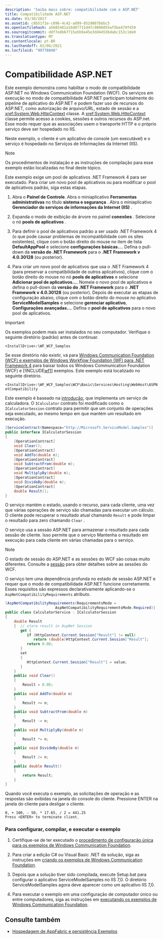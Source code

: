 ```yaml
---
description: 'Saiba mais sobre: compatibilidade com o ASP.NET'
title: Compatibilidade ASP.NET
ms.date: 03/30/2017
ms.assetid: c8b51f1e-c096-4c42-ad99-0519887bbbc5
ms.openlocfilehash: a5685481a16d87715d4fc9096055af5be479f459
ms.sourcegitcommit: ddf7edb67715a5b9a45e3dd44536dabc153c1de0
ms.translationtype: MT
ms.contentlocale: pt-BR
ms.lasthandoff: 02/06/2021
ms.locfileid: "99778848"
---
```

# <a name="aspnet-compatibility"></a>Compatibilidade ASP.NET

Este exemplo demonstra como habilitar o modo de compatibilidade ASP.NET no Windows Communication Foundation (WCF). Os serviços em execução no modo de compatibilidade ASP.NET participam totalmente do pipeline de aplicativo do ASP.NET e podem fazer uso de recursos do ASP.NET, como autorização de arquivo/URL, estado de sessão e a <xref:System.Web.HttpContext> classe. A <xref:System.Web.HttpContext> classe permite acesso a cookies, sessões e outros recursos do ASP.net. Esse modo requer que as associações usem o transporte HTTP e o próprio serviço deve ser hospedado no IIS.

Neste exemplo, o cliente é um aplicativo de console (um executável) e o serviço é hospedado no Serviços de Informações da Internet (IIS).

> [!NOTE]
> Os procedimentos de instalação e as instruções de compilação para esse exemplo estão localizadas no final deste tópico.

Este exemplo exige um pool de aplicativos .NET Framework 4 para ser executado. Para criar um novo pool de aplicativos ou para modificar o pool de aplicativos padrão, siga estas etapas.

1. Abra o **Painel de Controle**.  Abra o miniaplicativo **Ferramentas administrativas** no título **sistema e segurança** . Abra o miniaplicativo **Gerenciador do serviços de informações da Internet (IIS)** .

2. Expanda o modo de exibição de árvore no painel **conexões** . Selecione o nó **pools de aplicativos** .

3. Para definir o pool de aplicativos padrão a ser usado .NET Framework 4 (o que pode causar problemas de incompatibilidade com os sites existentes), clique com o botão direito do mouse no item de lista **DefaultAppPool** e selecione **configurações básicas..**.. Defina o pull-down da **versão do .NET Framework** para o **.NET Framework v 4.0.30128** (ou posterior).

4. Para criar um novo pool de aplicativos que usa o .NET Framework 4 (para preservar a compatibilidade de outros aplicativos), clique com o botão direito do mouse no nó **pools de aplicativos** e selecione **Adicionar pool de aplicativos...**. Nomeie o novo pool de aplicativos e defina o pull-down da **versão do .NET Framework** para o **.NET Framework v 4.0.30128** (ou posterior). Depois de executar as etapas de configuração abaixo, clique com o botão direito do mouse no aplicativo **ServiceModelSamples** e selecione **gerenciar aplicativo**, **Configurações avançadas...**. Defina o **pool de aplicativos** para o novo pool de aplicativos.

> [!IMPORTANT]
> Os exemplos podem mais ser instalados no seu computador. Verifique o seguinte diretório (padrão) antes de continuar.
>
> `<InstallDrive>:\WF_WCF_Samples`
>
> Se esse diretório não existir, vá para [Windows Communication Foundation (WCF) e exemplos de Windows Workflow Foundation (WF) para .NET Framework 4](https://www.microsoft.com/download/details.aspx?id=21459) para baixar todos os Windows Communication Foundation (WCF) e [!INCLUDE[wf1](../../../../includes/wf1-md.md)] exemplos. Este exemplo está localizado no seguinte diretório.
>
> `<InstallDrive>:\WF_WCF_Samples\WCF\Basic\Services\Hosting\WebHost\ASPNetCompatibility`

Este exemplo é baseado na [introdução](getting-started-sample.md), que implementa um serviço de calculadora. O `ICalculator` contrato foi modificado como o `ICalculatorSession` contrato para permitir que um conjunto de operações seja executado, ao mesmo tempo em que mantém um resultado em execução.

```csharp
[ServiceContract(Namespace="http://Microsoft.ServiceModel.Samples")]
public interface ICalculatorSession
{
    [OperationContract]
    void Clear();
    [OperationContract]
    void AddTo(double n);
    [OperationContract]
    void SubtractFrom(double n);
    [OperationContract]
    void MultiplyBy(double n);
    [OperationContract]
    void DivideBy(double n);
    [OperationContract]
    double Result();
}
```

O serviço mantém o estado, usando o recurso, para cada cliente, uma vez que várias operações de serviço são chamadas para executar um cálculo. O cliente pode recuperar o resultado atual chamando `Result` e pode limpar o resultado para zero chamando `Clear` .

O serviço usa a sessão ASP.NET para armazenar o resultado para cada sessão de cliente. Isso permite que o serviço Mantenha o resultado em execução para cada cliente em várias chamadas para o serviço.

> [!NOTE]
> O estado de sessão do ASP.NET e as sessões do WCF são coisas muito diferentes. Consulte a [sessão](session.md) para obter detalhes sobre as sessões do WCF.

O serviço tem uma dependência profunda no estado de sessão ASP.NET e requer que o modo de compatibilidade ASP.NET funcione corretamente. Esses requisitos são expressos declarativamente aplicando-se o `AspNetCompatibilityRequirements` atributo.

```csharp
[AspNetCompatibilityRequirements(RequirementsMode =
                       AspNetCompatibilityRequirementsMode.Required)]
public class CalculatorService : ICalculatorSession
{
    double Result
    {  // store result in AspNet Session
       get {
          if (HttpContext.Current.Session["Result"] != null)
             return (double)HttpContext.Current.Session["Result"];
          return 0.0D;
       }
       set
       {
          HttpContext.Current.Session["Result"] = value;
       }
    }
    public void Clear()
    {
        Result = 0.0D;
    }
    public void AddTo(double n)
    {
        Result += n;
    }
    public void SubtractFrom(double n)
    {
        Result -= n;
    }
    public void MultiplyBy(double n)
    {
        Result *= n;
    }
    public void DivideBy(double n)
    {
        Result /= n;
    }
    public double Result()
    {
        return Result;
    }
}
```

Quando você executa o exemplo, as solicitações de operação e as respostas são exibidas na janela do console do cliente. Pressione ENTER na janela do cliente para desligar o cliente.

```console
0, + 100, - 50, * 17.65, / 2 = 441.25
Press <ENTER> to terminate client.
```

### <a name="to-set-up-build-and-run-the-sample"></a>Para configurar, compilar, e executar o exemplo

1. Certifique-se de ter executado o [procedimento de configuração única para os exemplos de Windows Communication Foundation](one-time-setup-procedure-for-the-wcf-samples.md).

2. Para criar a edição C# ou Visual Basic .NET da solução, siga as instruções em [criando os exemplos de Windows Communication Foundation](building-the-samples.md).

3. Depois que a solução tiver sido compilada, execute Setup.bat para configurar o aplicativo ServiceModelSamples no IIS 7,0. O diretório ServiceModelSamples agora deve aparecer como um aplicativo IIS 7,0.

4. Para executar o exemplo em uma configuração de computador único ou entre computadores, siga as instruções em [executando os exemplos de Windows Communication Foundation](running-the-samples.md).

## <a name="see-also"></a>Consulte também

- [Hospedagem de AppFabric e persistência Exemplos](/previous-versions/appfabric/ff383418(v=azure.10))
